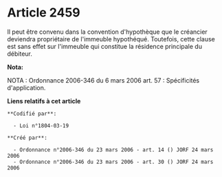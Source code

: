 # Article 2459

Il peut être convenu dans la convention d'hypothèque que le créancier deviendra propriétaire de l'immeuble hypothéqué.
Toutefois, cette clause est sans effet sur l'immeuble qui constitue la résidence principale du débiteur.

**Nota:**

NOTA : Ordonnance 2006-346 du 6 mars 2006 art. 57 : Spécificités d'application.

**Liens relatifs à cet article**

	**Codifié par**:

	  - Loi n°1804-03-19

	**Créé par**:

	  - Ordonnance n°2006-346 du 23 mars 2006 - art. 14 () JORF 24 mars 2006
	  - Ordonnance n°2006-346 du 23 mars 2006 - art. 30 () JORF 24 mars 2006
